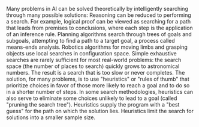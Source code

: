 Many problems in AI can be solved theoretically by intelligently searching through many possible solutions:
Reasoning can be reduced to performing a search. For example, logical proof can be viewed as searching for a path that leads from premises to conclusions, where each step is the application of an inference rule.
Planning algorithms search through trees of goals and subgoals, attempting to find a path to a target goal, a process called means-ends analysis.
Robotics algorithms for moving limbs and grasping objects use local searches in configuration space.
Simple exhaustive searches are rarely sufficient for most real-world problems: the search space (the number of places to search) quickly grows to astronomical numbers. The result is a search that is too slow or never completes. The solution, for many problems, is to use "heuristics" or "rules of thumb" that prioritize choices in favor of those more likely to reach a goal and to do so in a shorter number of steps. In some search methodologies, heuristics can also serve to eliminate some choices unlikely to lead to a goal (called "pruning the search tree"). Heuristics supply the program with a "best guess" for the path on which the solution lies. Heuristics limit the search for solutions into a smaller sample size.
